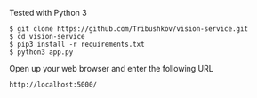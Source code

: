 Tested with Python 3
    
    $ git clone https://github.com/Tribushkov/vision-service.git
    $ cd vision-service
    $ pip3 install -r requirements.txt
    $ python3 app.py
   
   
Open up your web browser and enter the following URL

    http://localhost:5000/
